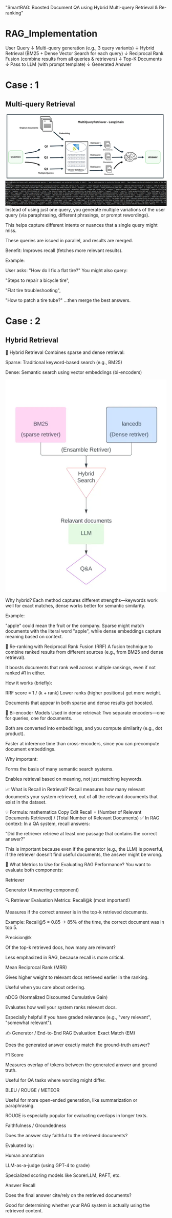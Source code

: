 
"SmartRAG: Boosted Document QA using Hybrid Multi-query Retrieval &amp; Re-ranking"

# RAG_Implementation

User Query
   ↓
Multi-query generation (e.g., 3 query variants)
   ↓
Hybrid Retrieval (BM25 + Dense Vector Search for each query)
   ↓
Reciprocal Rank Fusion (combine results from all queries & retrievers)
   ↓
Top-K Documents
   ↓
Pass to LLM (with prompt template)
   ↓
Generated Answer


# Case : 1

## Multi-query Retrieval

![alt text](image.png)
![alt text](image-1.png)
Instead of using just one query, you generate multiple variations of the user query (via paraphrasing, different phrasings, or prompt rewordings).

This helps capture different intents or nuances that a single query might miss.

These queries are issued in parallel, and results are merged.

Benefit: Improves recall (fetches more relevant results).

Example:

User asks: "How do I fix a flat tire?"
You might also query:

"Steps to repair a bicycle tire",

"Flat tire troubleshooting",

"How to patch a tire tube?"
...then merge the best answers.

# Case : 2

## Hybrid Retrieval

🧪 Hybrid Retrieval
Combines sparse and dense retrieval:

Sparse: Traditional keyword-based search (e.g., BM25)

Dense: Semantic search using vector embeddings (bi-encoders)

![alt text](image-2.png)

Why hybrid? Each method captures different strengths—keywords work well for exact matches, dense works better for semantic similarity.

Example:

"apple" could mean the fruit or the company. Sparse might match documents with the literal word "apple", while dense embeddings capture meaning based on context.


🔁 Re-ranking with Reciprocal Rank Fusion (RRF)
A fusion technique to combine ranked results from different sources (e.g., from BM25 and dense retrieval).

It boosts documents that rank well across multiple rankings, even if not ranked #1 in either.

How it works (briefly):


RRF score = 1 / (k + rank)
Lower ranks (higher positions) get more weight.

Documents that appear in both sparse and dense results get boosted.

🧠 Bi-encoder Models
Used in dense retrieval: Two separate encoders—one for queries, one for documents.

Both are converted into embeddings, and you compute similarity (e.g., dot product).

Faster at inference time than cross-encoders, since you can precompute document embeddings.

Why important:

Forms the basis of many semantic search systems.

Enables retrieval based on meaning, not just matching keywords.



📈 What is Recall in Retrieval?
Recall measures how many relevant documents your system retrieved, out of all the relevant documents that exist in the dataset.

💡 Formula:
mathematica
Copy
Edit
Recall = (Number of Relevant Documents Retrieved) / (Total Number of Relevant Documents)
✅ In RAG context:
In a QA system, recall answers:

"Did the retriever retrieve at least one passage that contains the correct answer?"

This is important because even if the generator (e.g., the LLM) is powerful, if the retriever doesn’t find useful documents, the answer might be wrong.

🧪 What Metrics to Use for Evaluating RAG Performance?
You want to evaluate both components:

Retriever

Generator (Answering component)

🔍 Retriever Evaluation Metrics:
Recall@k (most important!)

Measures if the correct answer is in the top-k retrieved documents.

Example: Recall@5 = 0.85 → 85% of the time, the correct document was in top 5.

Precision@k

Of the top-k retrieved docs, how many are relevant?

Less emphasized in RAG, because recall is more critical.

Mean Reciprocal Rank (MRR)

Gives higher weight to relevant docs retrieved earlier in the ranking.

Useful when you care about ordering.

nDCG (Normalized Discounted Cumulative Gain)

Evaluates how well your system ranks relevant docs.

Especially helpful if you have graded relevance (e.g., "very relevant", "somewhat relevant").

✍️ Generator / End-to-End RAG Evaluation:
Exact Match (EM)

Does the generated answer exactly match the ground-truth answer?

F1 Score

Measures overlap of tokens between the generated answer and ground truth.

Useful for QA tasks where wording might differ.

BLEU / ROUGE / METEOR

Useful for more open-ended generation, like summarization or paraphrasing.

ROUGE is especially popular for evaluating overlaps in longer texts.

Faithfulness / Groundedness

Does the answer stay faithful to the retrieved documents?

Evaluated by:

Human annotation

LLM-as-a-judge (using GPT-4 to grade)

Specialized scoring models like ScorerLLM, RAFT, etc.

Answer Recall

Does the final answer cite/rely on the retrieved documents?

Good for determining whether your RAG system is actually using the retrieved content.


